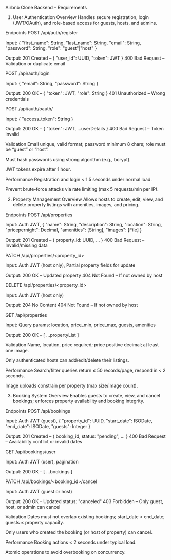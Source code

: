 Airbnb Clone Backend – Requirements
1. User Authentication
Overview
Handles secure registration, login (JWT/OAuth), and role-based access for guests, hosts, and admins.

Endpoints
POST /api/auth/register

Input:
{ "first_name": String, "last_name": String, "email": String, "password": String, "role": "guest"|"host" }

Output:
201 Created – { "user_id": UUID, "token": JWT }
400 Bad Request – Validation or duplicate email

POST /api/auth/login

Input:
{ "email": String, "password": String }

Output:
200 OK – { "token": JWT, "role": String }
401 Unauthorized – Wrong credentials

POST /api/auth/oauth/<provider>

Input:
{ "access_token": String }

Output:
200 OK – { "token": JWT, ...userDetails }
400 Bad Request – Token invalid

Validation
Email unique, valid format; password minimum 8 chars; role must be “guest” or “host”.

Must hash passwords using strong algorithm (e.g., bcrypt).

JWT tokens expire after 1 hour.

Performance
Registration and login < 1.5 seconds under normal load.

Prevent brute-force attacks via rate limiting (max 5 requests/min per IP).

2. Property Management
Overview
Allows hosts to create, edit, view, and delete property listings with amenities, images, and pricing.

Endpoints
POST /api/properties

Input:
Auth JWT,
{ "name": String, "description": String, "location": String, "pricepernight": Decimal, "amenities": [String], "images": [File] }

Output:
201 Created – { property_id: UUID, ... }
400 Bad Request – Invalid/missing data

PATCH /api/properties/<property_id>

Input:
Auth JWT (host only),
Partial property fields for update

Output:
200 OK – Updated property
404 Not Found – If not owned by host

DELETE /api/properties/<property_id>

Input:
Auth JWT (host only)

Output:
204 No Content
404 Not Found – If not owned by host

GET /api/properties

Input:
Query params: location, price_min, price_max, guests, amenities

Output:
200 OK – [ ...propertyList ]

Validation
Name, location, price required; price positive decimal; at least one image.

Only authenticated hosts can add/edit/delete their listings.

Performance
Search/filter queries return ≤ 50 records/page, respond in < 2 seconds.

Image uploads constrain per property (max size/image count).

3. Booking System
Overview
Enables guests to create, view, and cancel bookings; enforces property availability and booking integrity.

Endpoints
POST /api/bookings

Input:
Auth JWT (guest),
{ "property_id": UUID, "start_date": ISODate, "end_date": ISODate, "guests": Integer }

Output:
201 Created – { booking_id, status: "pending", ... }
400 Bad Request – Availability conflict or invalid dates

GET /api/bookings/user

Input:
Auth JWT (user), pagination

Output:
200 OK – [ ...bookings ]

PATCH /api/bookings/<booking_id>/cancel

Input:
Auth JWT (guest or host)

Output:
200 OK – Updated status: "canceled"
403 Forbidden – Only guest, host, or admin can cancel

Validation
Dates must not overlap existing bookings; start_date < end_date; guests ≤ property capacity.

Only users who created the booking (or host of property) can cancel.

Performance
Booking actions < 2 seconds under typical load.

Atomic operations to avoid overbooking on concurrency. 